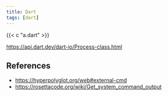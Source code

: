 ```yaml
---
title: Dart
tags: [dart]
---
```


{{< c "a.dart" >}}

<https://api.dart.dev/dart-io/Process-class.html>

## References

- <https://hyperpolyglot.org/web#external-cmd>
- <https://rosettacode.org/wiki/Get_system_command_output>
